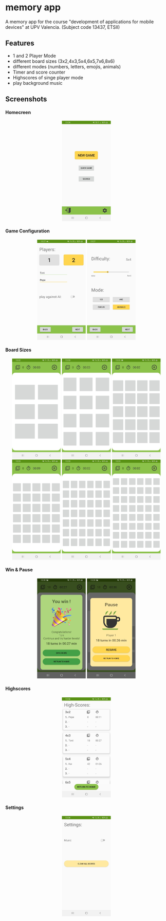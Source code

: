 # memory app
A memory app for the course "development of applications for mobile devices" at UPV Valencia. (Subject code 13437, ETSII)

## Features
- 1 and 2 Player Mode
- different board sizes (3x2,4x3,5x4,6x5,7x6,8x6)
- different modes (numbers, letters, emojis, animals)
- Timer and score counter
- Highscores of singe player mode
- play background music

## Screenshots

#### Homecreen
<p align="center">
  <img src="https://github.com/LarsHorvath/memory_app/blob/master/screenshots/homescreen.jpg" width="30%">
</p>

#### Game Configuration
<p align="center">
  <img src="https://github.com/LarsHorvath/memory_app/blob/master/screenshots/game_config1.jpg" width="30%">
  <img src="https://github.com/LarsHorvath/memory_app/blob/master/screenshots/game_config2.jpg" width="30%">
</p>

#### Board Sizes
<p align="center">
  <img src="https://github.com/LarsHorvath/memory_app/blob/master/screenshots/board3x2.jpg" width="30%">
  <img src="https://github.com/LarsHorvath/memory_app/blob/master/screenshots/board4x3.jpg" width="30%">
  <img src="https://github.com/LarsHorvath/memory_app/blob/master/screenshots/board5x4.jpg" width="30%">
  <img src="https://github.com/LarsHorvath/memory_app/blob/master/screenshots/board6x5.jpg" width="30%">
  <img src="https://github.com/LarsHorvath/memory_app/blob/master/screenshots/board7x6.jpg" width="30%">
  <img src="https://github.com/LarsHorvath/memory_app/blob/master/screenshots/board8x6.jpg" width="30%">
</p>

#### Win & Pause
<p align="center">
  <img src="https://github.com/LarsHorvath/memory_app/blob/master/screenshots/win.jpg" width="30%">
  <img src="https://github.com/LarsHorvath/memory_app/blob/master/screenshots/pause.jpg" width="30%">
</p>

#### Highscores
<p align="center">
  <img src="https://github.com/LarsHorvath/memory_app/blob/master/screenshots/scores.jpg" width="30%">
</p>

#### Settings
<p align="center">
  <img src="https://github.com/LarsHorvath/memory_app/blob/master/screenshots/setting.jpg" width="30%">
</p>



[home]: https://github.com/LarsHorvath/memory_app/blob/master/screenshots/homescreen.jpg
[game_config1]: https://github.com/LarsHorvath/memory_app/blob/master/screenshots/game_config1.jpg 
[game_config2]: https://github.com/LarsHorvath/memory_app/blob/master/screenshots/game_config2.jpg 
[board3x2]: https://github.com/LarsHorvath/memory_app/blob/master/screenshots/board3x2.jpg 
[board4x3]: https://github.com/LarsHorvath/memory_app/blob/master/screenshots/board4x3.jpg 
[board5x4]: https://github.com/LarsHorvath/memory_app/blob/master/screenshots/board5x4.jpg 
[board6x5]: https://github.com/LarsHorvath/memory_app/blob/master/screenshots/board6x5.jpg 
[board7x6]: https://github.com/LarsHorvath/memory_app/blob/master/screenshots/board7x6.jpg 
[board8x6]: https://github.com/LarsHorvath/memory_app/blob/master/screenshots/board8x6.jpg 
[pause]: https://github.com/LarsHorvath/memory_app/blob/master/screenshots/pause.jpg 
[win]: https://github.com/LarsHorvath/memory_app/blob/master/screenshots/win.jpg 
[scores]: https://github.com/LarsHorvath/memory_app/blob/master/screenshots/scores.jpg 
[setting]: https://github.com/LarsHorvath/memory_app/blob/master/screenshots/setting.jpg 

